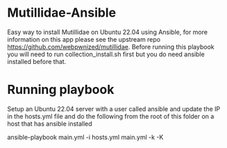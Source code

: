 # Mutillidae-Ansible
Easy way to install Mutillidae on Ubuntu 22.04 using Ansible,
for more information on this app please see the upstream repo https://github.com/webpwnized/mutillidae. Before running this playbook you will need to run collection_install.sh first but you do need ansible installed before that.

# Running playbook
Setup an Ubuntu 22.04 server with a user called ansible and update the IP in the hosts.yml file and do the following from the root of this folder on a host that has ansible installed

ansible-playbook main.yml -i hosts.yml main.yml -k -K
